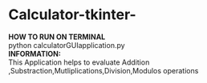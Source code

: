 # Calculator-tkinter-
<b>HOW TO RUN ON TERMINAL</b><br />
python calculatorGUIapplication.py<br/>
<b>INFORMATION:</b><br/>
This Application helps to evaluate Addition ,Substraction,Mutliplications,Division,Modulos operations<br/>
